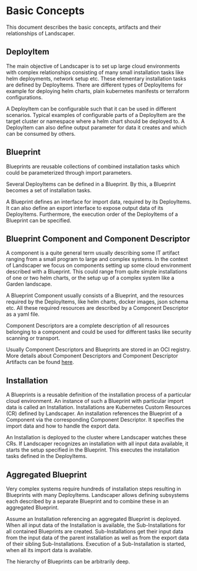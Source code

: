 # Basic Concepts

This document describes the basic concepts, artifacts and their relationships of Landscaper. 

## DeployItem

The main objective of Landscaper is to set up large cloud environments with complex relationships consisting of many
small installation tasks like helm deployments, network setup etc. These elementary installation tasks are defined by 
DeployItems. There are different types of DeployItems for example for deploying helm charts, plain kubernetes manifests 
or terraform configurations.

A DeployItem can be configurable such that it can be used in different scenarios. Typical examples of configurable parts
of a DeployItem are the target cluster or namespace where a helm chart should be deployed to. A DeployItem can also 
define output parameter for data it creates and which can be consumed by others.

## Blueprint

Blueprints are reusable collections of combined installation tasks which could be parameterized through import
parameters.

Several DeployItems can be defined in a Blueprint. By this, a Blueprint becomes a set of installation tasks. 

A Blueprint defines an interface for import data, required by its DeployItems. It can also define an export 
interface to expose output data of its DeployItems. Furthermore, the execution order of the DeployItems of a Blueprint 
can be specified.

## Blueprint Component and Component Descriptor

A component is a quite general term usually describing some IT artifact ranging from a small program to large
and complex systems. In the context of Landscaper we focus on components setting up some cloud environment 
described with a Blueprint. This could range from quite simple installations of one or two helm charts, or the
setup up of a complex system like a Garden landscape.

A Blueprint Component usually consists of a Blueprint, and the resources required by the DeployItems, like helm charts, docker images, json schema etc. All these required resources are described by a Component 
Descriptor as a yaml file. 

Component Descriptors are a complete description of all resources belonging to a component and could be used for
different tasks like security scanning or transport.

Usually Component Descriptors and Blueprints are stored in an OCI registry. More details about Component 
Descriptors and Component Descriptor Artifacts can be found [here](https://github.com/gardener/component-spec).

## Installation

A Blueprints is a reusable definition of the installation process of a particular cloud environment. 
An instance of such a Blueprint with particular import data is called an Installation. Installations are Kubernetes 
Custom Resources (CR) defined by Landscaper. An installation references the Blueprint of a Component via the 
corresponding Component Descriptor. It specifies the import data and how to handle the export data. 

An Installation is deployed to the cluster where Landscaper watches these CRs. If Landscaper recognizes an installation
with all input data available, it starts the setup specified in the Blueprint. This executes the installation tasks 
defined in the DeployItems.

## Aggregated Blueprint

Very complex systems require hundreds of installation steps resulting in Blueprints with many DeployItems. 
Landscaper allows defining subsystems each described by a separate Blueprint and to combine these in an aggregated 
Blueprint. 

Assume an Installation referencing an aggregated Blueprint is deployed. When all input data of the Installation is 
available, the Sub-Installations for all contained Blueprints are created. Sub-Installations get their input data from 
the input data of the parent installation as well as from the export data of their sibling Sub-Installations. 
Execution of a Sub-Installation is started, when all its import data is available. 

The hierarchy of Blueprints can be arbitrarily deep.
